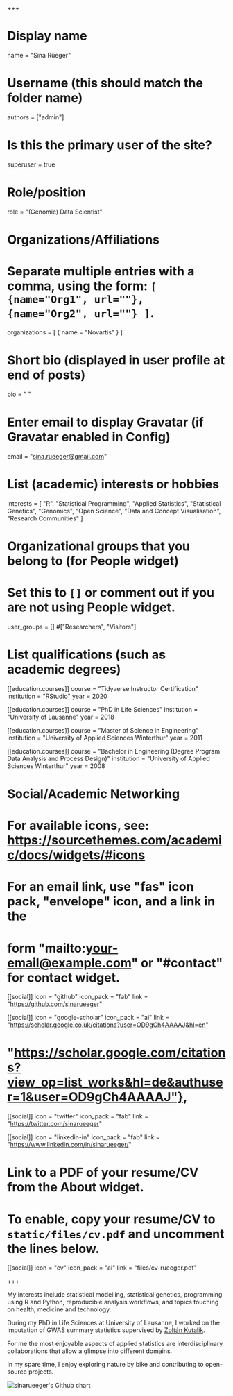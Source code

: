 +++
# Display name
name = "Sina Rüeger"

# Username (this should match the folder name)
authors = ["admin"]

# Is this the primary user of the site?
superuser = true

# Role/position
role = "(Genomic) Data Scientist"

# Organizations/Affiliations
#   Separate multiple entries with a comma, using the form: `[ {name="Org1", url=""}, {name="Org2", url=""} ]`.
organizations = [ { name = "Novartis" } ]

# Short bio (displayed in user profile at end of posts)
bio = "  "

# Enter email to display Gravatar (if Gravatar enabled in Config)
email = "sina.rueeger@gmail.com"

# List (academic) interests or hobbies
interests = [
  "R",
  "Statistical Programming", 
  "Applied Statistics",
  "Statistical Genetics",
  "Genomics",
  "Open Science",
  "Data and Concept Visualisation",
  "Research Communities"
  ]




# Organizational groups that you belong to (for People widget)
#   Set this to `[]` or comment out if you are not using People widget.
user_groups = [] 
#["Researchers", "Visitors"]

# List qualifications (such as academic degrees)
[[education.courses]]
  course = "Tidyverse Instructor Certification"
  institution = "RStudio"
  year = 2020
  
[[education.courses]]
  course = "PhD in Life Sciences"
  institution = "University of Lausanne"
  year = 2018

[[education.courses]]
  course = "Master of Science in Engineering"
  institution = "University of Applied Sciences Winterthur"
  year = 2011

[[education.courses]]
  course = "Bachelor in Engineering (Degree Program Data Analysis and Process Design)"
  institution = "University of Applied Sciences Winterthur"
  year = 2008

# Social/Academic Networking
# For available icons, see: https://sourcethemes.com/academic/docs/widgets/#icons
#   For an email link, use "fas" icon pack, "envelope" icon, and a link in the
#   form "mailto:your-email@example.com" or "#contact" for contact widget.


[[social]]
  icon = "github"
  icon_pack = "fab"
  link = "https://github.com/sinarueeger"


[[social]]
  icon = "google-scholar"
  icon_pack = "ai"
  link = "https://scholar.google.co.uk/citations?user=OD9gCh4AAAAJ&hl=en"
# "https://scholar.google.com/citations?view_op=list_works&hl=de&authuser=1&user=OD9gCh4AAAAJ"},

[[social]]
  icon = "twitter"
  icon_pack = "fab"
  link = "https://twitter.com/sinarueeger"


[[social]]
  icon = "linkedin-in"
  icon_pack = "fab"
  link = "https://www.linkedin.com/in/sinarueeger/"
  


# Link to a PDF of your resume/CV from the About widget.
# To enable, copy your resume/CV to `static/files/cv.pdf` and uncomment the lines below.
[[social]]
   icon = "cv"
   icon_pack = "ai"
   link = "files/cv-rueeger.pdf"

+++


<!-------As a member of the [FinnGen](https://www.finngen.fi/en/Workinggroups) analysis team, I analyse large-scale genomic and phenotypic data.------>

My interests include statistical modelling, statistical genetics, programming using R and Python, reproducible analysis workflows, and topics touching on health, medicine and technology.

During my PhD in Life Sciences at University of Lausanne, I worked on the imputation of GWAS summary statistics supervised by [Zoltán Kutalik](https://wp.unil.ch/sgg/). 
<!------- This was followed by a Postdoc in the [Fellay Lab](https://www.epfl.ch/labs/fellay-lab/) at EPFL, where I analysed human genomic data in the context of infectious diseases. -------->

For me the most enjoyable aspects of applied statistics are interdisciplinary collaborations that allow a glimpse into different domains. 

In my spare time, I enjoy exploring nature by bike and contributing to open-source projects.

<img src="http://ghchart.rshah.org/0375B4/sinarueeger" alt="sinarueeger's Github chart" />
